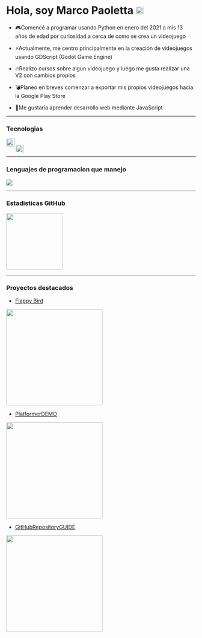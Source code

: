 # Hola, soy Marco Paoletta <img src="https://user-images.githubusercontent.com/1303154/88677602-1635ba80-d120-11ea-84d8-d263ba5fc3c0.gif" width="20px" height="20px">

- 🎮Comencé a programar usando Python en enero del 2021 a mis 13 años de edad por curiosidad a cerca de como se crea un videojuego  

- ⚡Actualmente, me centro principalmente en la creación de videojuegos usando GDScript (Godot Game Engine)

- 🔥Realizo cursos sobre algun videojuego y luego me gusta realizar una V2 con cambios propios

- 💣Planeo en breves comenzar a exportar mis propios videojuegos hacia la Google Play Store

- 📡Me gustaria aprender desarrollo web mediante JavaScript

---

### Tecnologias

<img align="left" width ="22px" height="22px" src="https://upload.wikimedia.org/wikipedia/commons/thumb/6/6a/Godot_icon.svg/2048px-Godot_icon.svg.png" />

<br/>

<img align="left" width ="22px" height="22px" src="https://upload.wikimedia.org/wikipedia/commons/thumb/c/c3/Python-logo-notext.svg/2048px-Python-logo-notext.svg.png" />

<br/>

---

###  Lenguajes de programacion que manejo

<img src= "https://github-readme-stats-eight-theta.vercel.app/api/top-langs/?username=MarcoPaoletta&layout=compact&langs_count=8&theme=tokyonight">

---

###  Estadisticas GitHub

<img src="https://github-readme-stats.vercel.app/api?username=MarcoPaoletta&&show_icons=true&theme=cobalt" height = 150>

---

### Proyectos destacados

* [Flappy Bird](https://github.com/MarcoPaoletta/FlappyBird)

<img src="https://github.com/MarcoPaoletta/MarcoPaoletta/blob/main/FlappyBird1.gif" width="256"/>

* [PlatformerDEMO](https://github.com/MarcoPaoletta/PlatformerDEMO)

<img src="https://github.com/MarcoPaoletta/MarcoPaoletta/blob/main/Platformer.gif" width="256">

* [GitHubRepositoryGUIDE](https://github.com/MarcoPaoletta/GitHubRepositoryGUIDE)

<img src ="https://github.com/MarcoPaoletta/MarcoPaoletta/blob/main/GitHub.gif" width ="256">

